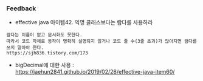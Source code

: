 

### Feedback

- effective java 아이템42. 익명 클래스보다는 람다를 사용하라
```text
람다는 이름이 없고 문서화도 못한다. 
따라서 코드 자체로 동작이 명확히 설명되지 않거나 코드 줄 수(3줄 초과)가 많아지면 람다를 쓰지 말아야 한다.
https://sjh836.tistory.com/173
````

- bigDecimal에 대한 사용 : https://jaehun2841.github.io/2019/02/28/effective-java-item60/
